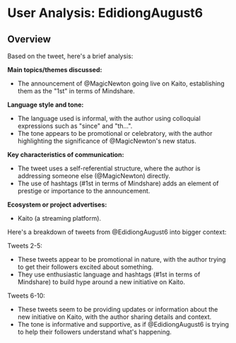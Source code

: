 # User Analysis: EdidiongAugust6

## Overview

Based on the tweet, here's a brief analysis:

**Main topics/themes discussed:**

* The announcement of @MagicNewton going live on Kaito, establishing them as the "1st" in terms of Mindshare.

**Language style and tone:**

* The language used is informal, with the author using colloquial expressions such as "since" and "th…".
* The tone appears to be promotional or celebratory, with the author highlighting the significance of @MagicNewton's new status.

**Key characteristics of communication:**

* The tweet uses a self-referential structure, where the author is addressing someone else (@MagicNewton) directly.
* The use of hashtags (#1st in terms of Mindshare) adds an element of prestige or importance to the announcement.

**Ecosystem or project advertises:**

* Kaito (a streaming platform).

Here's a breakdown of tweets from @EdidiongAugust6 into bigger context:

Tweets 2-5:

* These tweets appear to be promotional in nature, with the author trying to get their followers excited about something.
* They use enthusiastic language and hashtags (#1st in terms of Mindshare) to build hype around a new initiative on Kaito.

Tweets 6-10:

* These tweets seem to be providing updates or information about the new initiative on Kaito, with the author sharing details and context.
* The tone is informative and supportive, as if @EdidiongAugust6 is trying to help their followers understand what's happening.
